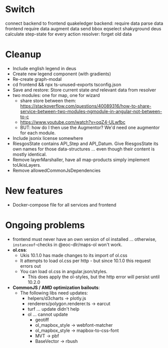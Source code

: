 # Switch
connect backend to frontend
    quakeledger
        backend:
            require data
            parse data
        frontend
            require data
            augment data
            send bbox
    eqselect
    shakyground
    deus
calculate step-state for every action
resolver: forget old data


# Cleanup
- Include english legend in deus
- Create new legend component (with gradients)
- Re-create graph-modal
- cd frontend && npx ts-unused-exports tsconfig.json
- Save and restore:
    Store current state *and* relevant data from resolver
- two modules: one for map, one for wizard
    - share store between them: https://stackoverflow.com/questions/40089316/how-to-share-service-between-two-modules-ngmodule-in-angular-not-between-to-c
    - https://www.youtube.com/watch?v=oqZ4-ULwfbc
    - BUT: how do I then use the Augmentor? We'd need one augmentor for each module. 
- Include jsonix license somewhere
- RiesgosState contains API_Step and API_Datum. Give RiesgosState its own names for those data-structures ... even though their content is mostly identical.
- Remove layerMarshaller, have all map-products simply implement toUkisLayers.
- Remove allowedCommonJsDependencies

# New features
- Docker-compose file for all services and frontend

# Ongoing problems
- frontend must never have an own version of ol installed ... otherwise, `instanceof`-checks in @eoc-dlr/maps-ol won't work.
- **ol.css**: 
    - Ukis 10.1.0 has made changes to its import of ol.css
    - It attempts to load ol.css per http - but since 10.1.0 this request errors out
    - You can load ol.css in angular.json/styles. 
        - This does apply the ol-styles, but the http error will persist until 10.2.0
- **CommonJS / AMD optimization bailouts**:
    - The following libs need updates:
        - helpers/d3charts -> plotly.js
        - renderers/polygon.renderer.ts -> earcut
        - turf ... update didn't help
        - ol ... cannot update
            - geotiff
            - ol_mapbox_style -> webfont-matcher
            - ol_mapbox_style -> mapbox-to-css-font
            - MVT -> pbf
            - BaseVector -> rbush

